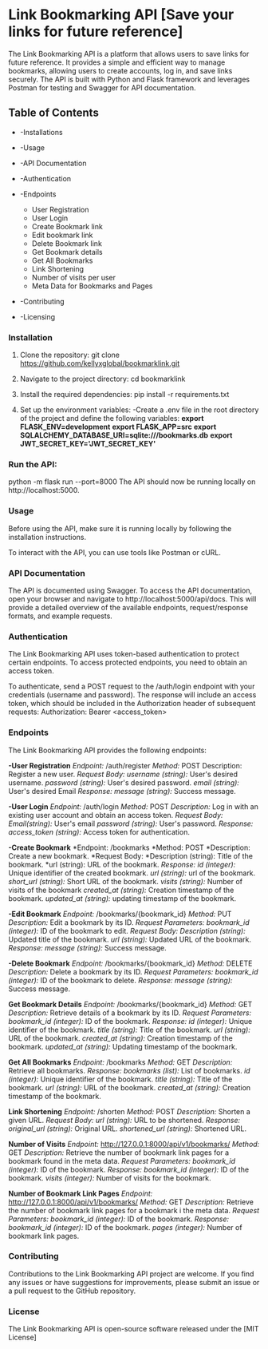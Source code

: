 # Link Bookmarking API [Save your links for future reference]
The Link Bookmarking API is a platform that allows users to save links for future reference. It provides a simple and efficient way to manage bookmarks, allowing users to create accounts, log in, and save links securely. The API is built with Python and Flask framework and leverages Postman for testing and Swagger for API documentation.

## Table of Contents
* -Installations
* -Usage

* -API Documentation
* -Authentication
* -Endpoints
    * User Registration
    * User Login
    * Create Bookmark link
    * Edit bookmark link
    * Delete Bookmark link
    * Get Bookmark details
    * Get All Bookmarks
    * Link Shortening
    * Number of visits per user
    * Meta Data for Bookmarks and Pages
* -Contributing
* -Licensing

### Installation
1. Clone the repository:
git clone https://github.com/kellyxglobal/bookmarklink.git

2. Navigate to the project directory:
cd bookmarklink

3. Install the required dependencies: pip install -r requirements.txt

4. Set up the environment variables:
-Create a .env file in the root directory of the project and define the following variables:
**export FLASK_ENV=development**
**export FLASK_APP=src**
**export SQLALCHEMY_DATABASE_URI=sqlite:///bookmarks.db**
**export JWT_SECRET_KEY='JWT_SECRET_KEY'**

### Run the API:
python -m flask run --port=8000
The API should now be running locally on http://localhost:5000.

### Usage
Before using the API, make sure it is running locally by following the installation instructions.

To interact with the API, you can use tools like Postman or cURL.

### API Documentation
The API is documented using Swagger. To access the API documentation, open your browser and navigate to http://localhost:5000/api/docs. This will provide a detailed overview of the available endpoints, request/response formats, and example requests.

### Authentication
The Link Bookmarking API uses token-based authentication to protect certain endpoints. To access protected endpoints, you need to obtain an access token.

To authenticate, send a POST request to the /auth/login endpoint with your credentials (username and password). The response will include an access token, which should be included in the Authorization header of subsequent requests:
Authorization: Bearer <access_token>

### Endpoints
The Link Bookmarking API provides the following endpoints:

   **-User Registration**
   *Endpoint:* /auth/register
   *Method:* POST
   Description: Register a new user.
   *Request Body:*
   *username (string):* User's desired username.
   *password (string):* User's desired password.
   *email (string):* User's desired Email
   *Response:*
   *message (string):* Success message.

   **-User Login**
   *Endpoint:* /auth/login
   *Method:* POST
   *Description:* Log in with an existing user account and obtain an access token.
   *Request Body:*
   *Email(string):* User's email
   *password (string):* User's password.
   *Response:*
   *access_token (string):* Access token for authentication.

   **-Create Bookmark**
   *Endpoint: /bookmarks
   *Method: POST
   *Description: Create a new bookmark.
   *Request Body:
   *Description (string): Title of the bookmark.
   *url (string): URL of the bookmark.
   *Response:*
   *id (integer):* Unique identifier of the created bookmark.
   *url (string):* url of the bookmark.
   *short_url (string):* Short URL of the bookmark.
   *visits (string):* Number of visits of the bookmark
   *created_at (string):* Creation timestamp of the bookmark.
   *updated_at (string):* updating timestamp of the bookmark.

   **-Edit Bookmark**
   *Endpoint:* /bookmarks/{bookmark_id}
   *Method:* PUT
   *Description:* Edit a bookmark by its ID.
   *Request Parameters:*
   *bookmark_id (integer):* ID of the bookmark to edit.
   *Request Body:*
   *Description (string):* Updated title of the bookmark.
   *url (string):* Updated URL of the bookmark.
   *Response:*
   *message (string):* Success message.

   **-Delete Bookmark**
   *Endpoint:* /bookmarks/{bookmark_id}
   *Method:* DELETE
   *Description:* Delete a bookmark by its ID.
   *Request Parameters:*
   *bookmark_id (integer):* ID of the bookmark to delete.
   *Response:*
   *message (string):* Success message.

   **Get Bookmark Details**
   *Endpoint:* /bookmarks/{bookmark_id}
   *Method:* GET
   *Description:* Retrieve details of a bookmark by its ID.
   *Request Parameters:*
   *bookmark_id (integer):* ID of the bookmark.
   *Response:*
   *id (integer):* Unique identifier of the bookmark.
   *title (string):* Title of the bookmark.
   *url (string):* URL of the bookmark.
   *created_at (string):* Creation timestamp of the bookmark.
   *updated_at (string):* Updating timestamp of the bookmark.

   **Get All Bookmarks**
   *Endpoint:* /bookmarks
   *Method:* GET
   *Description:* Retrieve all bookmarks.
   *Response:*
   *bookmarks (list):* List of bookmarks.
   *id (integer):* Unique identifier of the bookmark.
   *title (string):* Title of the bookmark.
   *url (string):* URL of the bookmark.
   *created_at (string):* Creation timestamp of the bookmark.

   **Link Shortening**
   *Endpoint:* /shorten
   *Method:* POST
   *Description:* Shorten a given URL.
   *Request Body:*
   *url (string):* URL to be shortened.
   *Response:*
   *original_url (string):* Original URL.
   *shortened_url (string):* Shortened URL.

   **Number of Visits**
   *Endpoint:* http://127.0.0.1:8000/api/v1/bookmarks/
   *Method:* GET
   *Description:* Retrieve the number of bookmark link pages for a bookmark found in the meta data.
   *Request Parameters:*
   *bookmark_id (integer):* ID of the bookmark.
   *Response:*
   *bookmark_id (integer):* ID of the bookmark.
   *visits (integer):* Number of visits for the bookmark.

   **Number of Bookmark Link Pages**
   *Endpoint:* http://127.0.0.1:8000/api/v1/bookmarks/
   *Method:* GET
   *Description:* Retrieve the number of bookmark link pages for a bookmark i the meta data.
   *Request Parameters:*
   *bookmark_id (integer):* ID of the bookmark.
   *Response:*
   *bookmark_id (integer):* ID of the bookmark.
   *pages (integer):* Number of bookmark link pages.

### Contributing
Contributions to the Link Bookmarking API project are welcome. If you find any issues or have suggestions for improvements, please submit an issue or a pull request to the GitHub repository.

### License
The Link Bookmarking API is open-source software released under the [MIT License]
